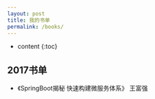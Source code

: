 ```yaml
---
layout: post
title: 我的书单
permalink: /books/
---
```


* content
{:toc}


2017书单
-----------------------------------------------------------------

+ 《SpringBoot揭秘 快速构建微服务体系》 王富强


